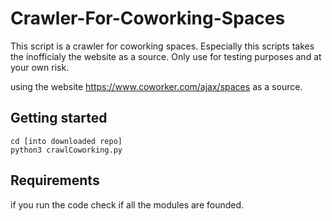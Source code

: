 # Crawler-For-Coworking-Spaces
This script is a crawler for coworking spaces. Especially this scripts takes the inofficialy the website as a source. Only use for testing purposes and at your own risk.

using the website https://www.coworker.com/ajax/spaces as a source.

## Getting started

```
cd [into downloaded repo]
python3 crawlCoworking.py
```

## Requirements
if you run the code check if all the modules are founded.
